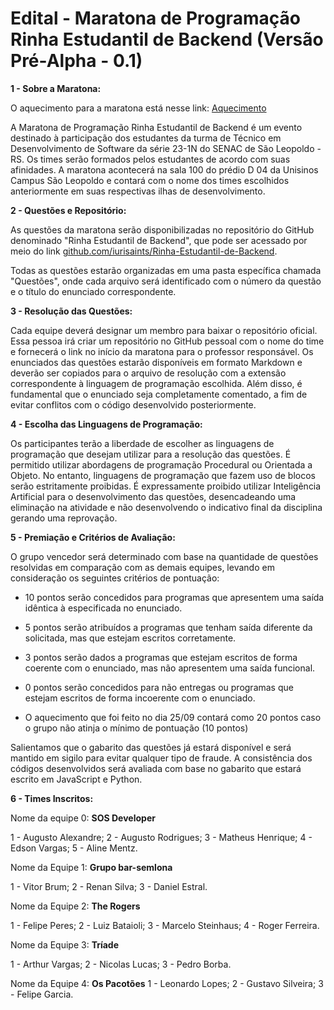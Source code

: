 # Edital - Maratona de Programação Rinha Estudantil de Backend (Versão Pré-Alpha - 0.1)

**1 - Sobre a Maratona:**

O aquecimento para a maratona está nesse link: [Aquecimento](https://github.com/iurisaints/typescriptClass/blob/main/Estudos-Maratona.md)

A Maratona de Programação Rinha Estudantil de Backend é um evento destinado à participação dos estudantes da turma de Técnico em Desenvolvimento de Software da série 23-1N do SENAC de São Leopoldo - RS. Os times serão formados pelos estudantes de acordo com suas afinidades. A maratona acontecerá na sala 100 do prédio D 04 da Unisinos Campus São Leopoldo e contará com o nome dos times escolhidos anteriormente em suas respectivas ilhas de desenvolvimento.

**2 - Questões e Repositório:**

As questões da maratona serão disponibilizadas no repositório do GitHub denominado "Rinha Estudantil de Backend", que pode ser acessado por meio do link [github.com/iurisaints/Rinha-Estudantil-de-Backend](http://github.com/iurisaints/Rinha-Estudantil-de-Backend).

Todas as questões estarão organizadas em uma pasta específica chamada "Questões", onde cada arquivo será identificado com o número da questão e o título do enunciado correspondente.

**3 - Resolução das Questões:**

Cada equipe deverá designar um membro para baixar o repositório oficial. Essa pessoa irá criar um repositório no GitHub pessoal com o nome do time e fornecerá o link no início da maratona para o professor responsável. Os enunciados das questões estarão disponíveis em formato Markdown e deverão ser copiados para o arquivo de resolução com a extensão correspondente à linguagem de programação escolhida. Além disso, é fundamental que o enunciado seja completamente comentado, a fim de evitar conflitos com o código desenvolvido posteriormente.

**4 - Escolha das Linguagens de Programação:**

Os participantes terão a liberdade de escolher as linguagens de programação que desejam utilizar para a resolução das questões. É permitido utilizar abordagens de programação Procedural ou Orientada a Objeto. No entanto, linguagens de programação que fazem uso de blocos serão estritamente proibidas. É expressamente proibido utilizar Inteligência Artificial para o desenvolvimento das questões, desencadeando uma eliminação na atividade e não desenvolvendo o indicativo final da disciplina gerando uma reprovação.

**5 - Premiação e Critérios de Avaliação:**

O grupo vencedor será determinado com base na quantidade de questões resolvidas em comparação com as demais equipes, levando em consideração os seguintes critérios de pontuação:

- 10 pontos serão concedidos para programas que apresentem uma saída idêntica à especificada no enunciado.
- 5 pontos serão atribuídos a programas que tenham saída diferente da solicitada, mas que estejam escritos corretamente.
- 3 pontos serão dados a programas que estejam escritos de forma coerente com o enunciado, mas não apresentem uma saída funcional.
- 0 pontos serão concedidos para não entregas ou programas que estejam escritos de forma incoerente com o enunciado.

- O aquecimento que foi feito no dia 25/09 contará como 20 pontos caso o grupo não atinja o mínimo de pontuação (10 pontos)

Salientamos que o gabarito das questões já estará disponível e será mantido em sigilo para evitar qualquer tipo de fraude. A consistência dos códigos desenvolvidos será avaliada com base no gabarito que estará escrito em JavaScript e Python.

**6 - Times Inscritos:**

Nome da equipe 0: **SOS Developer**

1 - Augusto Alexandre;
2 - Augusto Rodrigues;
3 - Matheus Henrique;
4 - Edson Vargas;
5 - Aline Mentz.

Nome da Equipe 1: **Grupo bar-semlona**

1 - Vitor Brum;
2 - Renan Silva;
3 - Daniel Estral.

Nome da Equipe 2: **The Rogers**

1 - Felipe Peres;
2 - Luiz Bataioli;
3 - Marcelo Steinhaus;
4 - Roger Ferreira.

Nome da Equipe 3: **Tríade**

1 - Arthur Vargas;
2 - Nicolas Lucas;
3 - Pedro Borba.

Nome da Equipe 4: **Os Pacotões**
1 - Leonardo Lopes;
2 - Gustavo Silveira;
3 - Felipe Garcia.
